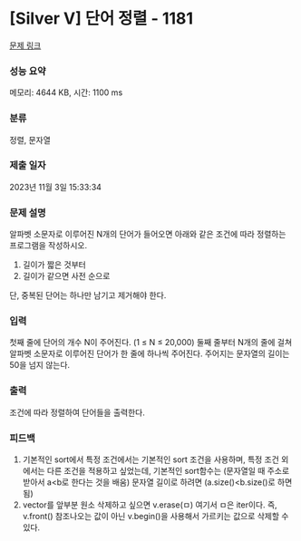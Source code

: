 # [Silver V] 단어 정렬 - 1181 

[문제 링크](https://www.acmicpc.net/problem/1181) 

### 성능 요약

메모리: 4644 KB, 시간: 1100 ms

### 분류

정렬, 문자열

### 제출 일자

2023년 11월 3일 15:33:34

### 문제 설명

<p>알파벳 소문자로 이루어진 N개의 단어가 들어오면 아래와 같은 조건에 따라 정렬하는 프로그램을 작성하시오.</p>

<ol>
	<li>길이가 짧은 것부터</li>
	<li>길이가 같으면 사전 순으로</li>
</ol>

<p>단, 중복된 단어는 하나만 남기고 제거해야 한다.</p>

### 입력 

 <p>첫째 줄에 단어의 개수 N이 주어진다. (1 ≤ N ≤ 20,000) 둘째 줄부터 N개의 줄에 걸쳐 알파벳 소문자로 이루어진 단어가 한 줄에 하나씩 주어진다. 주어지는 문자열의 길이는 50을 넘지 않는다.</p>

### 출력 

 <p>조건에 따라 정렬하여 단어들을 출력한다.</p>


### 피드백
1. 기본적인 sort에서 특정 조건에서는 기본적인 sort 조건을 사용하며, 특정 조건 외에서는 다른 조건을 적용하고 싶었는데, 기본적인 sort함수는 (문자열일 때 주소로 받아서 a<b로 한다는 것을 배움) 문자열 길이로 하려면 (a.size()<b.size()로 하면됨)
2. vector를 앞부분 원소 삭제하고 싶으면 v.erase(ㅁ) 여기서 ㅁ은 iter이다. 즉, v.front() 참조나오는 값이 아닌 v.begin()을 사용해서 가르키는 값으로 삭제할 수 있다.
